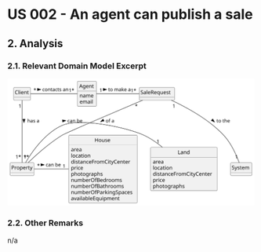 # US 002 - An agent can publish a sale

## 2. Analysis

### 2.1. Relevant Domain Model Excerpt

![Domain Model](svg/us002-domain-model.svg)

### 2.2. Other Remarks

n/a

